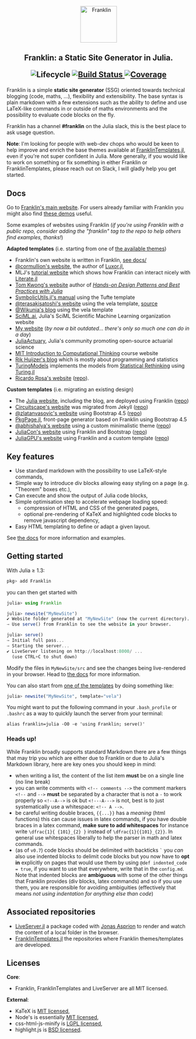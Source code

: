 <div align="center">
  <a href="https://franklinjl.org">
    <img src="https://franklinjl.org/assets/infra/logoF2.svg" alt="Franklin" width="100">
  </a>
</div>

<h2 align="center">Franklin: a Static Site Generator in Julia.
<p align="center">
  <img src="https://img.shields.io/badge/lifecycle-maturing-blue.svg"
       alt="Lifecycle">
  <a href="https://github.com/tlienart/Franklin.jl/actions">
    <img src="https://github.com/tlienart/Franklin.jl/workflows/CI/badge.svg"
         alt="Build Status">
  </a>
  <a href="http://codecov.io/github/tlienart/Franklin.jl?branch=master">
    <img src="http://codecov.io/github/tlienart/Franklin.jl/coverage.svg?branch=master"
         alt="Coverage">
  </a>
</p>
</h2>

Franklin is a simple **static site generator** (SSG) oriented towards technical blogging (code, maths, ...), flexibility and extensibility.
The base syntax is plain markdown with a few extensions such as the ability to define and use LaTeX-like commands in or outside of maths environments and the possibility to evaluate code  blocks on the fly.

Franklin has a channel **#franklin** on the Julia slack, this is the best place to ask usage question.

**Note**: I'm looking for people with web-dev chops who would be keen to help improve and enrich the base themes available at [FranklinTemplates.jl](https://github.com/tlienart/FranklinTemplates.jl), even if you're not super confident in Julia. More generally, if you would like to work on something or fix something in either Franklin or FranklinTemplates, please reach out on Slack, I will gladly help you get started.

## Docs

Go to [Franklin's main website](https://franklinjl.org). For users already familiar with Franklin you might also find [these demos](https://franklinjl.org/demos/) useful.

Some examples of websites using Franklin (_if you're using Franklin with a public repo, consider adding the "franklin" tag to the repo to help others find examples, thanks!_)

**Adapted templates** (i.e. starting from one of [the available themes](https://tlienart.github.io/FranklinTemplates.jl/))
* Franklin's own website is written in Franklin, [see docs/](docs/)
* [@cormullion's website](https://cormullion.github.io), the author of [Luxor.jl](https://github.com/JuliaGraphics/Luxor.jl),
* MLJ's [tutorial website](https://alan-turing-institute.github.io/DataScienceTutorials.jl/) which shows how Franklin can interact nicely with [Literate.jl](https://github.com/fredrikekre/Literate.jl)
* [Tom Kwong's website](https://ahsmart.com/) author of [_Hands-on Design Patterns and Best Practices with  Julia_](https://www.amazon.com/gp/product/183864881X)
* [SymbolicUtils.jl's manual](https://juliasymbolics.github.io/SymbolicUtils.jl/) using the Tufte template
* [@terasakisatoshi's website](https://terasakisatoshi.github.io/MathSeminar.jl/) using the vela template, [source](https://github.com/terasakisatoshi/MathSeminar.jl)
* [@Wikunia's blog](https://opensourc.es) using the vela template
* [SciML.ai](https://github.com/SciML/sciml.ai), Julia's SciML Scientific Machine Learning organization website
* [My website](https://tlienart.github.io) (_by now a bit outdated... there's only so much one can do in a day_)
* [JuliaActuary](https://JuliaActuary.org), Julia's community promoting open-source actuarial science
* [MIT Introduction to Computational Thinking](https://computationalthinking.mit.edu/Fall20) course website
* [Rik Huijzer's blog](https://huijzer.xyz) which is mostly about programming and statistics
* [TuringModels](https://statisticalrethinkingjulia.github.io/TuringModels.jl/) implements the models from [Statistical Rethinking](https://xcelab.net/rm/statistical-rethinking/) using [Turing.jl](https://turing.ml/stable/)
* [Ricardo Rosa's website](https://rmsrosa.github.io/en/) ([repo](https://github.com/rmsrosa/rmsrosa.github.io)).

**Custom templates** (i.e. migrating an existing design)
* The [Julia website](https://julialang.org), including the blog, are deployed using Franklin ([repo](https://github.com/JuliaLang/www.julialang.org))
* [Circuitscape's website](https://circuitscape.org) was migrated from Jekyll ([repo](https://github.com/Circuitscape/www.circuitscape.org))
* [@zlatanvasovic's website](https://zlatanvasovic.github.io) using Bootstrap 4.5 ([repo](https://github.com/zlatanvasovic/zlatanvasovic.github.io))
* [PkgPage.jl](https://tlienart.github.io/PkgPage.jl/), front-page generator based on Franklin using Bootstrap 4.5
* [@abhishalya's website](https://abhishalya.github.io) using a custom minimalistic theme ([repo](https://github.com/abhishalya/abhishalya.github.io))
* [JuliaCon's website](https://juliacon.org) using Franklin and Bootstrap ([repo](https://github.com/JuliaCon/www.juliacon.org))
* [JuliaGPU's website](https://juliagpu.org) using Franklin and a custom template ([repo](https://github.com/JuliaGPU/juliagpu.org))

## Key features

* Use standard markdown with the possibility to use LaTeX-style commands,
* Simple way to introduce div blocks allowing easy styling on a page (e.g. "Theorem" boxes etc.),
* Can execute and show the output of Julia code blocks,
* Simple optimisation step to accelerate webpage loading speed:
  - compression of HTML and CSS of the generated pages,
  - optional pre-rendering of KaTeX and highlighted code blocks to remove javascript dependency,
* Easy HTML templating to define or adapt a given layout.

See [the docs](https://franklinjl.org) for more information and examples.

## Getting started

With Julia ≥ 1.3:

```julia
pkg> add Franklin
```

you can then get started with

```julia
julia> using Franklin

julia> newsite("MyNewSite")
✔ Website folder generated at "MyNewSite" (now the current directory).
→ Use serve() from Franklin to see the website in your browser.

julia> serve()
→ Initial full pass...
→ Starting the server...
✔ LiveServer listening on http://localhost:8000/ ...
  (use CTRL+C to shut down)
```

Modify the files in `MyNewSite/src` and see the changes being live-rendered in your browser.
Head to [the docs](https://franklinjl.org) for more information.

You can also start from [one of the templates](https://tlienart.github.io/FranklinTemplates.jl/) by doing something like:

```julia
julia> newsite("MyNewSite", template="vela")
```

You might want to put the following command in your `.bash_profile` or `.bashrc` as a way to quickly launch the server from your terminal:

```
alias franklin=julia -O0 -e 'using Franklin; serve()'
```

### Heads up!

While Franklin broadly supports standard Markdown there are a few things that may trip you which are either due to Franklin or due to Julia's Markdown library, here are key ones you should keep in mind:

* when writing a list, the content of the list item **must** be on a single line (no line break)
* you can write comments with `<!-- comments -->` the comment markers `<!--` and `-->` **must** be separated by a character that is not a `-` to work properly so `<!--A-->` is ok but `<!---A--->` is not, best is to just systematically use a whitespace: `<!-- A -->`.
* be careful writing double braces, `{{...}}` has a *meaning* (html functions) this can cause issues in latex commands, if you have double braces in a latex command, **make sure to add whitespaces** for instance write `\dfrac{1}{ {101}_{2} }` instead of `\dfrac{1}{{101}_{2}}`. In general use whitespaces liberally to help the parser in math and latex commands.
* (as of `v0.7`) code blocks should be delimited with backticks `` ` `` you *can* also use indented blocks to delimit code blocks but you now have to **opt in** explicitly on pages that would use them by using `@def indented_code = true`, if you want to use that everywhere, write that in the `config.md`. Note that indented blocks are **ambiguous** with some of the other things that Franklin provides (div blocks, latex commands) and so if you use them, you are responsible for avoiding ambiguities (effectively that means _not using indentation for anything else than code_)



## Associated repositories

* [LiveServer.jl](https://github.com/asprionj/LiveServer.jl) a package coded with [Jonas Asprion](https://github.com/asprionj) to render and watch the content of a local folder in the browser.
* [FranklinTemplates.jl](https://github.com/tlienart/FranklinTemplates.jl) the repositories where Franklin themes/templates are developed.

## Licenses

**Core**:

* Franklin, FranklinTemplates and LiveServer are all MIT licensed.

**External**:

* KaTeX is [MIT licensed](https://github.com/KaTeX/KaTeX/blob/master/LICENSE),
* Node's is essentially [MIT licensed](https://github.com/nodejs/node/blob/master/LICENSE),
* css-html-js-minify is [LGPL licensed](https://github.com/juancarlospaco/css-html-js-minify/blob/master/LICENCE.lgpl.txt),
* highlight.js is [BSD licensed](https://github.com/highlightjs/highlight.js/blob/master/LICENSE).
